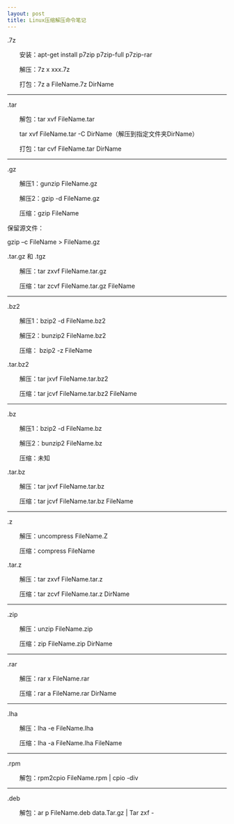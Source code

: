 ```yaml
---
layout: post
title: Linux压缩解压命令笔记
---
```


.7z

　　安装：apt-get install p7zip p7zip-full p7zip-rar

　　解压：7z x xxx.7z

　　打包：7z a FileName.7z DirName

---------------------------------------------

.tar

　　解包：tar xvf FileName.tar 

　　tar xvf FileName.tar -C DirName（解压到指定文件夹DirName）

　　打包：tar cvf FileName.tar DirName

---------------------------------------------

.gz

　　解压1：gunzip FileName.gz

　　解压2：gzip -d FileName.gz

　　压缩：gzip FileName

   保留源文件： 

   gzip –c FileName > FileName.gz 

.tar.gz 和 .tgz

　　解压：tar zxvf FileName.tar.gz

　　压缩：tar zcvf FileName.tar.gz FileName

---------------------------------------------

.bz2

　　解压1：bzip2 -d FileName.bz2

　　解压2：bunzip2 FileName.bz2

　　压缩： bzip2 -z FileName

.tar.bz2

　　解压：tar jxvf FileName.tar.bz2

　　压缩：tar jcvf FileName.tar.bz2 FileName

---------------------------------------------

.bz

　　解压1：bzip2 -d FileName.bz

　　解压2：bunzip2 FileName.bz

　　压缩：未知

.tar.bz

　　解压：tar jxvf FileName.tar.bz

　　压缩：tar jcvf FileName.tar.bz FileName

---------------------------------------------

.z

　　解压：uncompress FileName.Z

　　压缩：compress FileName

.tar.z

　　解压：tar zxvf FileName.tar.z

　　压缩：tar zcvf FileName.tar.z DirName

---------------------------------------------

.zip

　　解压：unzip FileName.zip

　　压缩：zip FileName.zip DirName

---------------------------------------------

.rar

　　解压：rar x FileName.rar

　　压缩：rar a FileName.rar DirName

---------------------------------------------

.lha

　　解压：lha -e FileName.lha

　　压缩：lha -a FileName.lha FileName

---------------------------------------------

.rpm

　　解包：rpm2cpio FileName.rpm | cpio -div


---------------------------------------------

.deb

　　解包：ar p FileName.deb data.Tar.gz | Tar zxf -
